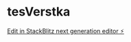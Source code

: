 # tesVerstka

[Edit in StackBlitz next generation editor ⚡️](https://stackblitz.com/~/github.com/anna-pervushina/tesVerstka)